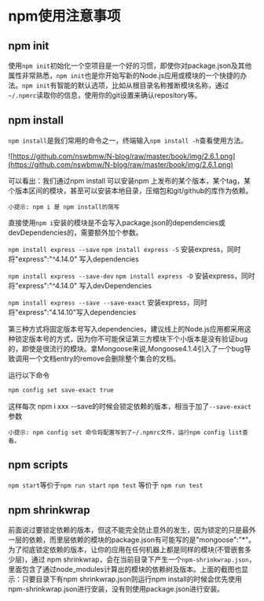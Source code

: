 # npm使用注意事项

## npm init
使用`npm init`初始化一个空项目是一个好的习惯，即使你对package.json及其他属性非常熟悉，`npm init`也是你开始写新的Node.js应用或模块的一个快捷的办法。`npm init`有智能的默认选项，比如从根目录名称推断模块名称，通过`~/.npmrc`读取你的信息，使用你的git设置来确认repository等。

## npm install
`npm install`是我们常用的命令之一，终端输入`npm install -h`查看使用方法。

![https://github.com/nswbmw/N-blog/raw/master/book/img/2.6.1.png](https://github.com/nswbmw/N-blog/raw/master/book/img/2.6.1.png)

可以看出：我们通过npm install 可以安装npm 上发布的某个版本，某个tag，某个版本区间的模块，甚至可以安装本地目录，压缩包和git/github的库作为依赖。

`小提示: npm i 是 npm install的简写`

直接使用`npm i`安装的模块是不会写入package.json的dependencies或devDependencies的，需要额外加个参数。

`npm install express --save`
`npm install express -S`
安装express，同时将"express":"^4.14.0" 写入dependencies

`npm install express --save-dev`
`npm install express -D`
安装express，同时将"express":"^4.14.0" 写入devDependencies

`npm install express --save --save-exact`
安装express，同时将"express":"4.14.10"写入dependencies

第三种方式将固定版本号写入dependencies，建议线上的Node.js应用都采用这种锁定版本号的方式，因为你不可能保证第三方模块下个小版本是没有验证bug的，即使是很流行的模块。拿Mongoose来说,Mongoose4.1.4引入了一个bug导致调用一个文档entry的remove会删除整个集合的文档。

运行以下命令

```sh
npm config set save-exact true
```
这样每次 npm i xxx --save的时候会锁定依赖的版本，相当于加了`--save-exact`参数

`小提示: npm config set 命令将配置写到了~/.npmrc文件，运行npm config list查看。`

## npm scripts
`npm start`等价于`npm run start`
`npm test` 等价于 `npm run test`

## npm shrinkwrap
前面说过要锁定依赖的版本，但这不能完全防止意外的发生，因为锁定的只是最外一层的依赖，而里层依赖的模块的package.json有可能写的是"mongoose":"*"。为了彻底锁定依赖的版本，让你的应用在任何机器上都是同样的模块(不管嵌套多少层)，通过 npm shrinkwrap，会在当前目录下产生一个`npm-shrinkwrap.json`，里面包含了通过node_modules计算出的模块的依赖树及版本。上面的截图也显示：只要目录下有npm shrinkwrap.json则运行npm install的时候会优先使用npm-shrinkwrap.json进行安装，没有则使用package.json进行安装。